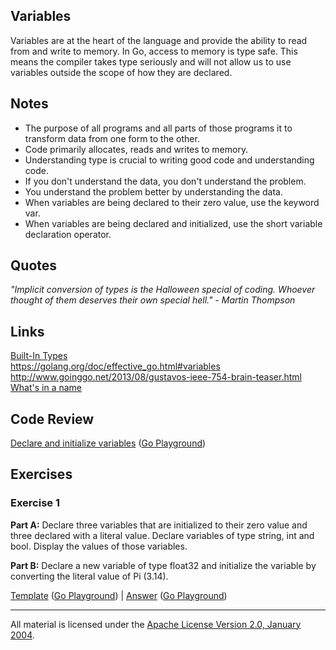 ## Variables

Variables are at the heart of the language and provide the ability to read from and write to memory. In Go, access to memory is type safe. This means the compiler takes type seriously and will not allow us to use variables outside the scope of how they are declared.

## Notes

* The purpose of all programs and all parts of those programs it to transform data from one form to the other.
* Code primarily allocates, reads and writes to memory.
* Understanding type is crucial to writing good code and understanding code.
* If you don't understand the data, you don't understand the problem.
* You understand the problem better by understanding the data.
* When variables are being declared to their zero value, use the keyword var.
* When variables are being declared and initialized, use the short variable declaration operator.

## Quotes

_"Implicit conversion of types is the Halloween special of coding. Whoever thought of them deserves their own special hell." - Martin Thompson_

## Links

[Built-In Types](http://golang.org/ref/spec#Boolean_types)  
https://golang.org/doc/effective_go.html#variables  
http://www.goinggo.net/2013/08/gustavos-ieee-754-brain-teaser.html  
[What's in a name](https://www.youtube.com/watch?v=sFUSP8Au_PE)

## Code Review

[Declare and initialize variables](example1/example1.go) ([Go Playground](https://play.golang.org/p/B5mjJKPYLh))

## Exercises

### Exercise 1 

**Part A:** Declare three variables that are initialized to their zero value and three declared with a literal value. Declare variables of type string, int and bool. Display the values of those variables.

**Part B:** Declare a new variable of type float32 and initialize the variable by converting the literal value of Pi (3.14).

[Template](exercises/template1/template1.go) ([Go Playground](https://play.golang.org/p/JIgjb3Ty3e)) | 
[Answer](exercises/exercise1/exercise1.go) ([Go Playground](https://play.golang.org/p/wNjayRMEcM))
___
All material is licensed under the [Apache License Version 2.0, January 2004](http://www.apache.org/licenses/LICENSE-2.0).
